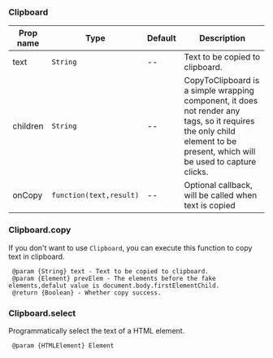 ###  Clipboard

|Prop name|Type|Default|Description|
|---|---|---|---|
|text|`String`|--|Text to be copied to clipboard.|
|children|`String`|--|CopyToClipboard is a simple wrapping component, it does not render any tags, so it requires the only child element to be present, which will be used to capture clicks.|
|onCopy|`function(text,result)`|--|Optional callback, will be called when text is copied|

###  Clipboard.copy
If you don't want to use `Clipboard`, you can execute this function to copy text in clipboard.
```
 @param {String} text - Text to be copied to clipboard. 
 @param {Element} prevElem - The elements before the fake elements,defalut value is document.body.firstElementChild. 
 @return {Boolean} - Whether copy success.
```

###  Clipboard.select
Programmatically select the text of a HTML element.
```
 @param {HTMLElement} Element
```
